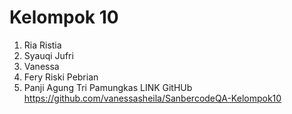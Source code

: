 # Kelompok 10

1. Ria Ristia
2. Syauqi Jufri
3. Vanessa
4. Fery Riski Pebrian
5. Panji Agung Tri Pamungkas LINK GitHUb https://github.com/vanessasheila/SanbercodeQA-Kelompok10
